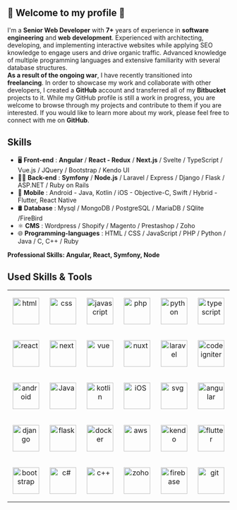 ## 🙌 Welcome to my profile 🙌

I'm a <b>Senior Web Developer</b> with <b>7+</b> years of experience in <b>software engineering</b> and <b>web development</b>. Experienced with architecting, developing, and implementing interactive websites while applying SEO knowledge to engage users and drive organic traffic. Advanced knowledge of multiple programming languages and extensive familiarity with several database structures. <br/>
<b>As a result of the ongoing war</b>, I have recently transitioned into <b>freelancing</b>. In order to showcase my work and collaborate with other developers, I created a <b>GitHub</b> account and transferred all of my <b>Bitbucket</b> projects to it. While my GitHub profile is still a work in progress, you are welcome to browse through my projects and contribute to them if you are interested. If you would like to learn more about my work, please feel free to connect with me on <b>GitHub</b>.

## Skills

-   🖥️ <b>Front-end</b> : <b>Angular</b> / <b>React - Redux</b> / <b>Next.js</b> / Svelte / TypeScript / Vue.js  / JQuery / Bootstrap / Kendo UI
-   👨‍💻 <b>Back-end</b> : <b>Symfony</b> / <b>Node.js</b> / Laravel / Express / Django / Flask / ASP.NET / Ruby on Rails
-   📱 <b>Mobile</b> : Android - Java, Kotlin / iOS - Objective-C, Swift / Hybrid - Flutter, React Native
-   🛢 <b>Database</b> : Mysql / MongoDB / PostgreSQL / MariaDB / SQlite /FireBird
-   ⚛ <b>CMS</b> : Wordpress / Shopify / Magento / Prestashop / Zoho
-   🌐 <b>Programming-languages</b> : HTML / CSS / JavaScript / PHP / Python / Java / C, C++ / Ruby

<b>Professional Skills: Angular, React, Symfony, Node</b>

## Used Skills & Tools

<table align="center">
   <tr>
      <td align="center" width="96" height="96">
      <a href="#html" >
        <img src="https://github.com/volodymyrizonyn/volodymyrizonyn/blob/main/icons/html.png" width="60" alt="html" />
      </a>
    </td>
     <td align="center" width="96" height="96">
      <a href="#css">
        <img src="https://github.com/volodymyrizonyn/volodymyrizonyn/blob/main/icons/css.png" width="60" alt="css" />
      </a>
    </td>
      <td align="center" width="96" height="96">
      <a href="#javascript" >
        <img src="https://github.com/volodymyrizonyn/volodymyrizonyn/blob/main/icons/javascript.gif" width="60" alt="javascript" />
      </a>
    </td>
      <td align="center"  width="96" height="96">
      <a href="#php">
        <img src="https://github.com/volodymyrizonyn/volodymyrizonyn/blob/main/icons/php.gif" width="60" alt="php" />
      </a>
    </td>
      <td align="center" width="96" height="96">
      <a href="#python" >
        <img src="https://github.com/volodymyrizonyn/volodymyrizonyn/blob/main/icons/python.gif" width="60" alt="python" />
      </a>
    </td>
      <td align="center" width="96" height="96">
      <a href="#typescript" >
        <img src="https://github.com/volodymyrizonyn/volodymyrizonyn/blob/main/icons/ts.gif" width="60" alt="typescript" />
      </a>
    </td>
  </tr>
   <tr>
      <td align="center" width="96" height="96">
      <a href="#react" >
        <img src="https://github.com/volodymyrizonyn/volodymyrizonyn/blob/main/icons/react.gif" width="60" alt="react" />
      </a>
    </td>
     <td align="center" width="96" height="96">
      <a href="#next">
        <img src="https://github.com/volodymyrizonyn/volodymyrizonyn/blob/main/icons/next.png" width="60" alt="next" />
      </a>
    </td>
      <td align="center" width="96" height="96">
      <a href="#vue" >
        <img src="https://github.com/volodymyrizonyn/volodymyrizonyn/blob/main/icons/vue1.gif" width="60" alt="vue" />
      </a>
    </td>
      <td align="center"  width="96" height="96">
      <a href="#nuxt">
        <img src="https://github.com/volodymyrizonyn/volodymyrizonyn/blob/main/icons/nuxt.avif" width="60" alt="nuxt" />
      </a>
    </td>
      <td align="center" width="96" height="96">
      <a href="#laravel" >
        <img src="https://github.com/volodymyrizonyn/volodymyrizonyn/blob/main/icons/laravel.jpeg" width="60" alt="laravel" />
      </a>
    </td>
      <td align="center" width="96" height="96">
      <a href="#codeigniter" >
        <img src="https://github.com/volodymyrizonyn/volodymyrizonyn/blob/main/icons/codeigniter.png" width="60" alt="codeigniter" />
      </a>
    </td>
  </tr>
   <tr>
      <td align="center" width="96" height="96">
      <a href="#android" >
        <img src="https://github.com/volodymyrizonyn/volodymyrizonyn/blob/main/icons/android.gif" width="60" alt="android" />
      </a>
    </td>
     <td align="center" width="96" height="96">
      <a href="#Java">
        <img src="https://github.com/volodymyrizonyn/volodymyrizonyn/blob/main/icons/java.gif" width="60" alt="Java" />
      </a>
    </td>
      <td align="center" width="96" height="96">
      <a href="#kotlin" >
        <img src="https://github.com/volodymyrizonyn/volodymyrizonyn/blob/main/icons/Kotlin.jfif" width="60" alt="kotlin" />
      </a>
    </td>
      <td align="center"  width="96" height="96">
      <a href="#iOS">
        <img src="https://github.com/volodymyrizonyn/volodymyrizonyn/blob/main/icons/apple.gif" width="60" alt="iOS" />
      </a>
    </td>
      <td align="center" width="96" height="96">
      <a href="#svg" >
        <img src="https://github.com/volodymyrizonyn/volodymyrizonyn/blob/main/icons/svg.gif" width="60" alt="svg" />
      </a>
    </td>
      <td align="center" width="96" height="96">
      <a href="#angular" >
        <img src="https://github.com/volodymyrizonyn/volodymyrizonyn/blob/main/icons/angular.gif" width="60" alt="angular" />
      </a>
    </td>
  </tr>
   <tr>
      <td align="center" width="96" height="96">
      <a href="#django" >
        <img src="https://github.com/volodymyrizonyn/volodymyrizonyn/blob/main/icons/django.png" width="60" alt="django" />
      </a>
    </td>
     <td align="center" width="96" height="96">
      <a href="#flask">
        <img src="https://github.com/volodymyrizonyn/volodymyrizonyn/blob/main/icons/flask.png" width="60" alt="flask" />
      </a>
    </td>
      <td align="center" width="96" height="96">
      <a href="#docker" >
        <img src="https://github.com/volodymyrizonyn/volodymyrizonyn/blob/main/icons/docker.png" width="60" alt="docker" />
      </a>
    </td>
      <td align="center"  width="96" height="96">
      <a href="#aws">
        <img src="https://github.com/volodymyrizonyn/volodymyrizonyn/blob/main/icons/aws.gif" width="60" alt="aws" />
      </a>
    </td>
      <td align="center" width="96" height="96">
      <a href="#kendo" >
        <img src="https://github.com/volodymyrizonyn/volodymyrizonyn/blob/main/icons/kendo.webp" width="60" alt="kendo" />
      </a>
    </td>
      <td align="center" width="96" height="96">
      <a href="#flutter" >
        <img src="https://github.com/volodymyrizonyn/volodymyrizonyn/blob/main/icons/flutter.gif" width="60" alt="flutter" />
      </a>
    </td>
  </tr>
   <tr>
      <td align="center" width="96" height="96">
      <a href="#bootstrap" >
        <img src="https://github.com/volodymyrizonyn/volodymyrizonyn/blob/main/icons/bootstrap.png" width="60" alt="bootstrap" />
      </a>
    </td>
     <td align="center" width="96" height="96">
      <a href="#c&num;">
        <img src="https://github.com/volodymyrizonyn/volodymyrizonyn/blob/main/icons/csharp.png" width="60" alt="c&num;" />
      </a>
    </td>
      <td align="center" width="96" height="96">
      <a href="#c++" >
        <img src="https://github.com/volodymyrizonyn/volodymyrizonyn/blob/main/icons/c++.png" width="60" alt="c++" />
      </a>
    </td>
      <td align="center"  width="96" height="96">
      <a href="#zoho">
        <img src="https://github.com/volodymyrizonyn/volodymyrizonyn/blob/main/icons/zoho.jfif" width="60" alt="zoho" />
      </a>
    </td>
      <td align="center" width="96" height="96">
      <a href="#firebase" >
        <img src="https://github.com/volodymyrizonyn/volodymyrizonyn/blob/main/icons/firebase.webp" width="60" alt="firebase" />
      </a>
    </td>
      <td align="center" width="96" height="96">
      <a href="#git" >
        <img src="https://github.com/volodymyrizonyn/volodymyrizonyn/blob/main/icons/git.gif" width="60" alt="git" />
      </a>
    </td>
  </tr>
</table>
<br><br>

</details>
